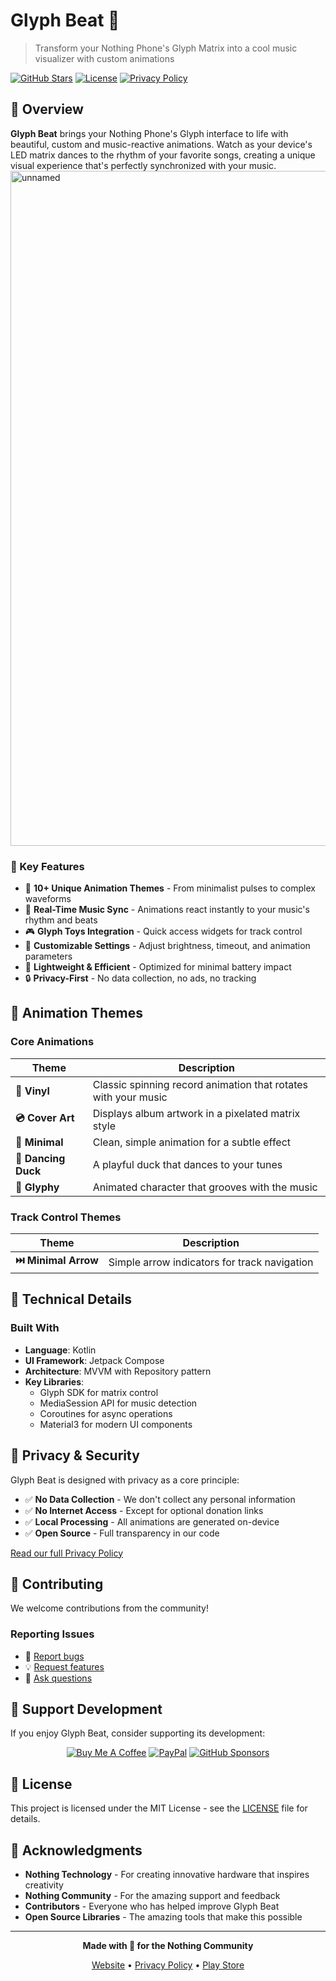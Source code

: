 # Glyph Beat 🎵

> Transform your Nothing Phone's Glyph Matrix into a cool music visualizer with custom animations

[![GitHub Stars](https://img.shields.io/github/stars/pauwma/GlyphBeat?style=for-the-badge)](https://github.com/pauwma/GlyphBeat)
[![License](https://img.shields.io/badge/License-MIT-green?style=for-the-badge)](LICENSE)
[![Privacy Policy](https://img.shields.io/badge/Privacy-Policy-blue?style=for-the-badge)](https://pauwma.github.io/GlyphBeat/privacy.html)

## 🌟 Overview
**Glyph Beat** brings your Nothing Phone's Glyph interface to life with beautiful, custom and music-reactive animations. Watch as your device's LED matrix dances to the rhythm of your favorite songs, creating a unique visual experience that's perfectly synchronized with your music.
<img width="1920" height="1080" alt="unnamed" src="https://github.com/user-attachments/assets/921ea196-97eb-4eff-b774-0fb7b2504cb0" />

### 🎯 Key Features

- 🎨 **10+ Unique Animation Themes** - From minimalist pulses to complex waveforms
- 🎵 **Real-Time Music Sync** - Animations react instantly to your music's rhythm and beats
- 🎮 **Glyph Toys Integration** - Quick access widgets for track control
- 🌈 **Customizable Settings** - Adjust brightness, timeout, and animation parameters
- 🚀 **Lightweight & Efficient** - Optimized for minimal battery impact
- 🔒 **Privacy-First** - No data collection, no ads, no tracking

## 📱 Animation Themes

### Core Animations
| Theme | Description |
|-------|------------|
| **🎵 Vinyl** | Classic spinning record animation that rotates with your music |
| **💿 Cover Art** | Displays album artwork in a pixelated matrix style |
| **🎯 Minimal** | Clean, simple animation for a subtle effect |
| **🦆 Dancing Duck** | A playful duck that dances to your tunes |
| **👾 Glyphy** | Animated character that grooves with the music |

### Track Control Themes
| Theme | Description |
|-------|------------|
| **⏭️ Minimal Arrow** | Simple arrow indicators for track navigation |


## 🔧 Technical Details

### Built With
- **Language**: Kotlin
- **UI Framework**: Jetpack Compose
- **Architecture**: MVVM with Repository pattern
- **Key Libraries**:
    - Glyph SDK for matrix control
    - MediaSession API for music detection
    - Coroutines for async operations
    - Material3 for modern UI components


## 🔐 Privacy & Security

Glyph Beat is designed with privacy as a core principle:

- ✅ **No Data Collection** - We don't collect any personal information
- ✅ **No Internet Access** - Except for optional donation links
- ✅ **Local Processing** - All animations are generated on-device
- ✅ **Open Source** - Full transparency in our code

[Read our full Privacy Policy](https://pauwma.github.io/GlyphBeat/privacy.html)

## 🤝 Contributing

We welcome contributions from the community!

### Reporting Issues
- 🐛 [Report bugs](https://github.com/pauwma/GlyphBeat/issues/new?labels=bug)
- 💡 [Request features](https://github.com/pauwma/GlyphBeat/issues/new?labels=enhancement)
- 💬 [Ask questions](https://privacidad.me/@pauwma)

## 💖 Support Development

If you enjoy Glyph Beat, consider supporting its development:

<div align="center">

[![Buy Me A Coffee](https://img.shields.io/badge/Buy%20Me%20A%20Coffee-FFDD00?style=for-the-badge&logo=buy-me-a-coffee&logoColor=black)](https://buymeacoffee.com/pauwma)
[![PayPal](https://img.shields.io/badge/PayPal-00457C?style=for-the-badge&logo=paypal&logoColor=white)](https://paypal.me/pauwma)
[![GitHub Sponsors](https://img.shields.io/badge/GitHub%20Sponsors-EA4AAA?style=for-the-badge&logo=github-sponsors&logoColor=white)](https://github.com/sponsors/pauwma)

</div>

## 📄 License

This project is licensed under the MIT License - see the [LICENSE](LICENSE) file for details.

## 🙏 Acknowledgments

- **Nothing Technology** - For creating innovative hardware that inspires creativity
- **Nothing Community** - For the amazing support and feedback
- **Contributors** - Everyone who has helped improve Glyph Beat
- **Open Source Libraries** - The amazing tools that make this possible

---

<div align="center">

**Made with 🤍 for the Nothing Community**

[Website](https://pauwma.github.io/GlyphBeat) • [Privacy Policy](https://pauwma.github.io/GlyphBeat/privacy.html) • [Play Store](https://play.google.com/store/apps/details?id=com.pauwma.glyphbeat)

</div>

